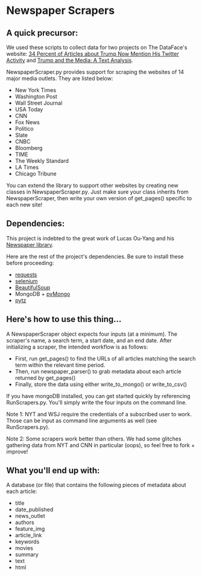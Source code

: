 # Newspaper Scrapers

## A quick precursor: 
We used these scripts to collect data for two projects on The DataFace's website: [34 Percent of Articles about Trump Now Mention His Twitter Activity](http://thedataface.com/trumps-twitter-activity/) and [Trump and the Media: A Text Analysis](http://thedataface.com/trump-media-analysis/).

NewspaperScraper.py provides support for scraping the websites of 14 major media outlets. They are listed below:
* New York Times
* Washington Post
* Wall Street Journal
* USA Today
* CNN
* Fox News
* Politico
* Slate
* CNBC
* Bloomberg
* TIME
* The Weekly Standard
* LA Times
* Chicago Tribune

You can extend the library to support other websites by creating new classes in NewspaperScraper.py. Just make sure your class inherits from NewspaperScraper, then write your own version of get_pages() specific to each new site!

## Dependencies:
This project is indebted to the great work of Lucas Ou-Yang and his [Newspaper library](http://newspaper.readthedocs.io/en/latest/).

Here are the rest of the project's dependencies. Be sure to install these before proceeding:
* [requests](http://docs.python-requests.org/en/master/)
* [selenium](http://selenium-python.readthedocs.io/)
* [BeautifulSoup](https://www.crummy.com/software/BeautifulSoup/bs4/doc/)
* MongoDB + [pyMongo](https://api.mongodb.com/python/current/)
* [pytz](http://pythonhosted.org/pytz/)

## Here's how to use this thing...
A NewspaperScraper object expects four inputs (at a minimum). The scraper's name, a search term, a start date, and an end date. After initializing a scraper, the intended workflow is as follows:
* First, run get_pages() to find the URLs of all articles matching the search term within the relevant time period.
* Then, run newspaper_parser() to grab metadata about each article returned by get_pages()
* Finally, store the data using either write_to_mongo() or write_to_csv()

If you have mongoDB installed, you can get started quickly by referencing RunScrapers.py. You'll simply write the four inputs on the command line.

Note 1: NYT and WSJ require the credentials of a subscribed user to work. Those can be input as command line arguments as well (see RunScrapers.py).

Note 2: Some scrapers work better than others. We had some glitches gathering data from NYT and CNN in particular (oops), so feel free to fork + improve!

## What you'll end up with:
A database (or file) that contains the following pieces of metadata about each article:
* title
* date_published
* news_outlet
* authors
* feature_img
* article_link
* keywords
* movies
* summary
* text
* html
